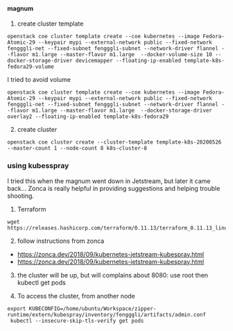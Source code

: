 #### magnum
1. create cluster template
```
openstack coe cluster template create --coe kubernetes --image Fedora-Atomic-29 --keypair mypi --external-network public --fixed-network fengggli-net --fixed-subnet fengggli-subnet --network-driver flannel --flavor m1.large --master-flavor m1.large  --docker-volume-size 10 --docker-storage-driver devicemapper --floating-ip-enabled template-k8s-fedora29-volume
```
I tried to avoid volume
```
openstack coe cluster template create --coe kubernetes --image Fedora-Atomic-29 --keypair mypi --external-network public --fixed-network fengggli-net --fixed-subnet fengggli-subnet --network-driver flannel --flavor m1.large --master-flavor m1.large  --docker-storage-driver overlay2 --floating-ip-enabled template-k8s-fedora29
```

2. create cluster
```
openstack coe cluster create --cluster-template template-k8s-20200526 --master-count 1 --node-count 8 k8s-cluster-8
```

### using kubesspray
I tried this when the magnum went down in Jetstream, but later it came back...
Zonca is really helpful in providing suggestions and helping trouble shooting.
1. Terraform
```
wget https://releases.hashicorp.com/terraform/0.11.13/terraform_0.11.13_linux_amd64.zip
```

2. follow instructions from zonca
- https://zonca.dev/2018/09/kubernetes-jetstream-kubespray.html
- https://zonca.dev/2018/09/kubernetes-jetstream-kubespray.html

3. the cluster will be up, but will complains about 8080: use root then kubectl get pods

4. To access the cluster, from another node
```
export KUBECONFIG=/home/ubuntu/Workspace/zipper-runtime/extern/kubespray/inventory/fengggli/artifacts/admin.conf
 kubectl --insecure-skip-tls-verify get pods

```
